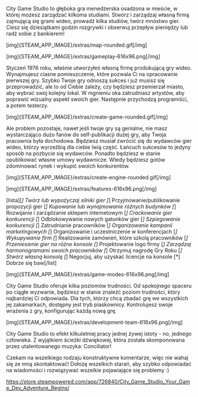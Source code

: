 City Game Studio to głęboka gra menedżerska osadzona w mieście, w której możesz zarządzać kilkoma studiami. Stwórz i zarządzaj własną firmą zajmującą się grami wideo, prowadź kilka studiów, twórz mnóstwo gier. Ciesz się dziesiątkami godzin rozgrywki i obserwuj przepływ pieniędzy lub radź sobie z bankierem!

[img]{STEAM_APP_IMAGE}/extras/map-rounded.gif[/img]

[img]{STEAM_APP_IMAGE}/extras/gameplay-616x96.png[/img]

Styczeń 1976 roku, właśnie utworzyłeś własną firmę produkującą gry wideo. Wynajmujesz ciasne pomieszczenie, które pozwala Ci na opracowanie pierwszej gry. Szybko Twoje gry odnoszą sukces i już musisz się przeprowadzić, ale to od Ciebie zależy, czy będziesz przemierzał miasto, aby wybrać swój kolejny lokal. W mgnieniu oka zatrudniasz artystów, aby poprawić wizualny aspekt swoich gier. Następnie przychodzą programiści, a potem testerzy.

[img]{STEAM_APP_IMAGE}/extras/create-game-rounded.gif[/img]

Ale problem pozostaje, nawet jeśli twoje gry są genialne, nie masz wystarczająco dużo fanów do self-publikacji dużej gry, aby Twoja pracownia była dochodowa. Będziesz musiał zwrócić się do wydawców gier wideo, którzy wyrzeźbią dla ciebie lwią część. Łańcuch sukcesów to jedyny sposób na pozbycie się wydawców. Ponadto będziesz w stanie opublikować własne umowy wydawnicze. Wtedy będziesz gotów zdominować rynek i wykupić swoich konkurentów.

[img]{STEAM_APP_IMAGE}/extras/create-engine-rounded.gif[/img]

[img]{STEAM_APP_IMAGE}/extras/features-616x96.png[/img]


[lista][*] Twórz lub wypożyczaj silniki gier
[*] Przyjmowanie/publikowanie propozycji gier
[*] Kupowanie lub wynajmowanie różnych budynków
[*] Rozwijanie i zarządzanie sklepem internetowym
[*] Crackowanie gier konkurencji
[*] Odblokowywanie nowych gatunków gier
[*] Szpiegowanie konkurencji
[*] Zatrudnianie pracowników
[*] Organizowanie kampanii marketingowych
[*] Organizowanie i uczestniczenie w konferencjach
[*] Wykupywanie firm
[*] Realizowanie zamówień, które szkolą pracowników
[*] Przeniesienie gier na różne konsole
[*] Projektowanie logo firmy
[*] Zarządzaj harmonogramami swoich pracowników
[*] Otrzymuj nagrodę Gry Roku
[*] Stwórz własną konsolę
[*] Negocjuj, aby uzyskać licencje na konsole
[*] Dobrze się baw[/list]

[img]{STEAM_APP_IMAGE}/extras/game-modes-616x96.png[/img]

City Game Studio oferuje kilka poziomów trudności. Od spokojnego spaceru po ciągłe wyzwanie, będziesz w stanie znaleźć poziom trudności, który najbardziej Ci odpowiada.
Dla tych, którzy chcą zbadać grę we wszystkich jej zakamarkach, dostępny jest tryb piaskownicy. Kontrolujesz swoje wrażenia z gry, konfigurując każdą nową grę.

[img]{STEAM_APP_IMAGE}/extras/development-team-616x96.png[/img]

City Game Studio to efekt kilkuletniej pracy jednej żywej istoty - no, jednego człowieka. Z wyjątkiem ścieżki dźwiękowej, która została skomponowana przez utalentowanego muzyka: Conciliator!

Czekam na wszelkiego rodzaju konstruktywne komentarze, więc nie wahaj się ze mną skontaktować! Dołożę wszelkich starań, aby szybko odpowiadać na wiadomości i rozwiązywać wszelkie pojawiające się problemy :) 

https://store.steampowered.com/app/726840/City_Game_Studio_Your_Game_Dev_Adventure_Begins/